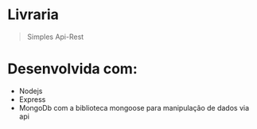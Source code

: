 # Livraria
>  Simples Api-Rest

# Desenvolvida com:
* Nodejs
* Express
* MongoDb com a biblioteca mongoose para manipulação de dados via api
